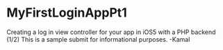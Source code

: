 MyFirstLoginAppPt1
==================

Creating a log in view controller for your app in iOS5 with a PHP backend (1/2)
This is a sample submit for informational purposes. -Kamal
